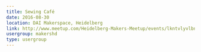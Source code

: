 ```yaml
---
title: Sewing Café
date: 2016-08-30
location: DAI Makerspace, Heidelberg
link: http://www.meetup.com/Heidelberg-Makers-Meetup/events/lkntvlyvlbnc/
usergroup: makershd
type: usergroup
---
```

